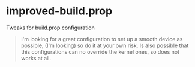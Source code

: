 # improved-build.prop
Tweaks for build.prop configuration 


>I'm looking for a great configuration to set up a smooth device as possible, (I'm looking) so do it at your own risk.
>Is also possible that this configurations can no override the kernel ones, so does not works at all.

